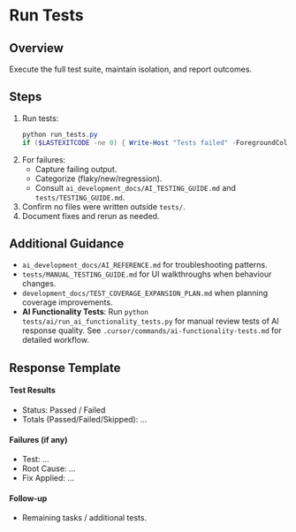 # Run Tests

## Overview
Execute the full test suite, maintain isolation, and report outcomes.

## Steps
1. Run tests:
   ```powershell
   python run_tests.py
   if ($LASTEXITCODE -ne 0) { Write-Host "Tests failed" -ForegroundColor Red; exit 1 }
   ```
2. For failures:
   - Capture failing output.
   - Categorize (flaky/new/regression).
   - Consult `ai_development_docs/AI_TESTING_GUIDE.md` and `tests/TESTING_GUIDE.md`.
3. Confirm no files were written outside `tests/`.
4. Document fixes and rerun as needed.

## Additional Guidance
- `ai_development_docs/AI_REFERENCE.md` for troubleshooting patterns.
- `tests/MANUAL_TESTING_GUIDE.md` for UI walkthroughs when behaviour changes.
- `development_docs/TEST_COVERAGE_EXPANSION_PLAN.md` when planning coverage improvements.
- **AI Functionality Tests**: Run `python tests/ai/run_ai_functionality_tests.py` for manual review tests of AI response quality. See `.cursor/commands/ai-functionality-tests.md` for detailed workflow.

## Response Template
#### Test Results
- Status: Passed / Failed
- Totals (Passed/Failed/Skipped): ...

#### Failures (if any)
- Test: ...
- Root Cause: ...
- Fix Applied: ...

#### Follow-up
- Remaining tasks / additional tests.
